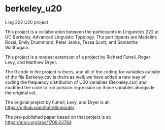 # berkeley_u20
Ling 222 U20 project

This project is a collaboration between the participants in Linguistics 222 at UC Berkeley, Advanced Linguistic Typology. The participants are Madeline Bossi, Emily Drummond, Peter Jenks, Tessa Scott, and Samantha Walthugala.

This project is a modest extension of a project by Richard Futrell, Roger Levy, and Matthew Dryer. 

The R code in the project is theirs, and all of the coding for variables outside of the file Berkeley.csv is theirs as well; we have added a new way of coding the frequency distribution of U20 variables (Berkeley.csv) and modified the code to run poisson regression on those variables alongside the original set.

The original project by Futrell, Levy, and Dryer is at: https://github.com/Futrell/nporder

The pre-published paper based on that project is at: https://arxiv.org/abs/1709.02783
